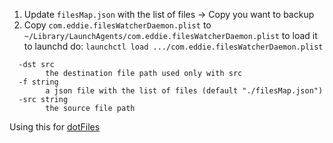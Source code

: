 1. Update `filesMap.json` with the list of files -> Copy you want to backup
2. Copy `com.eddie.filesWatcherDaemon.plist` to `~/Library/LaunchAgents/com.eddie.filesWatcherDaemon.plist` 
to load it to launchd do:
    `launchctl load .../com.eddie.filesWatcherDaemon.plist`

```Usage of ./filesWatcher:
  -dst src
        the destination file path used only with src
  -f string
        a json file with the list of files (default "./filesMap.json")
  -src string
        the source file path
```

Using this for [dotFiles](https://github.com/edwardIshaq/dotFiles)

